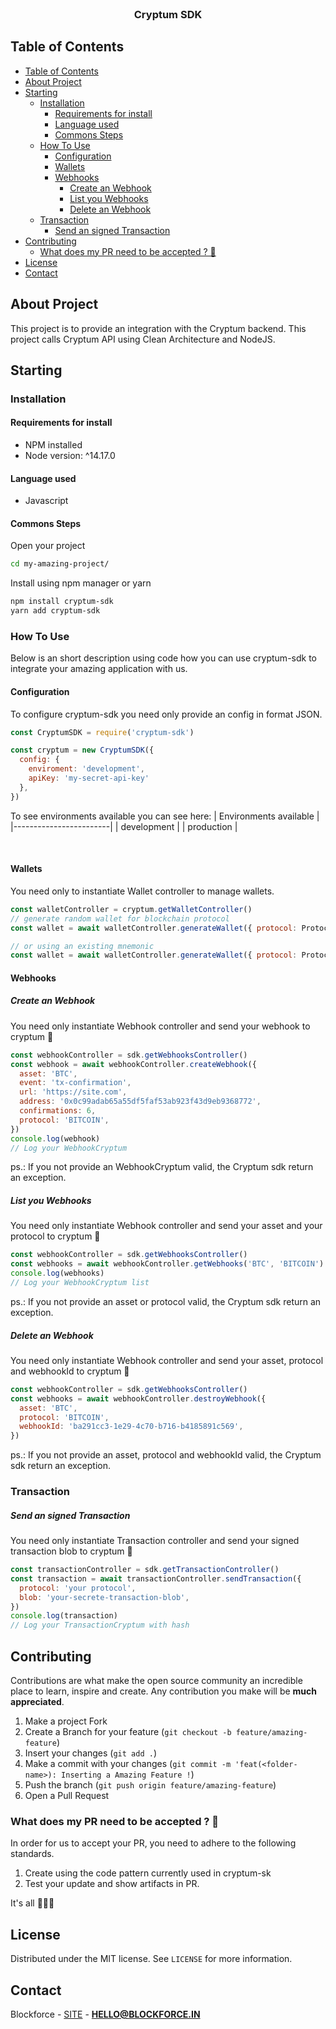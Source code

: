 <br />
<p align="center">
  <h3 align="center">Cryptum SDK</h3>
</p>

<!-- TABLE OF CONTENTS -->

## Table of Contents

- [Table of Contents](#table-of-contents)
- [About Project](#about-project)
- [Starting](#starting)
  - [Installation](#installation)
    - [Requirements for install](#requirements-for-install)
    - [Language used](#language-used)
    - [Commons Steps](#commons-steps)
  - [How To Use](#how-to-use)
    - [Configuration](#configuration)
    - [Wallets](#wallets)
    - [Webhooks](#webhooks)
      - [Create an Webhook](#create-an-webhook)
      - [List you Webhooks](#list-you-webhooks)
      - [Delete an Webhook](#delete-an-webhook)
  - [Transaction](#transaction)
      - [Send an signed Transaction](#send-an-signed-transaction)
- [Contributing](#contributing)
  - [What does my PR need to be accepted ? 🤔](#what-does-my-pr-need-to-be-accepted--)
- [License](#license)
- [Contact](#contact)

## About Project

This project is to provide an integration with the Cryptum backend. This project calls Cryptum API using Clean Architecture and NodeJS.
## Starting
### Installation
#### Requirements for install

- NPM installed
- Node version: ^14.17.0
#### Language used

- Javascript
#### Commons Steps

Open your project
```bash
cd my-amazing-project/
```

Install using npm manager or yarn
```bash
npm install cryptum-sdk
yarn add cryptum-sdk
```
### How To Use

Below is an short description using code how you can use cryptum-sdk to integrate your amazing application with us.
#### Configuration

To configure cryptum-sdk you need only provide an config in format JSON.
```js
const CryptumSDK = require('cryptum-sdk')

const cryptum = new CryptumSDK({
  config: {
    enviroment: 'development',
    apiKey: 'my-secret-api-key'
  },
})
```

To see environments available you can see here:
| Environments available |
|------------------------|
| development            |
| production             |

<br>

#### Wallets

You need only to instantiate Wallet controller to manage wallets.

```js
const walletController = cryptum.getWalletController()
// generate random wallet for blockchain protocol
const wallet = await walletController.generateWallet({ protocol: Protocol.STELLAR })

// or using an existing mnemonic
const wallet = await walletController.generateWallet({ protocol: Protocol.ETHEREUM, mnemonic: '<words>...', testnet: true })
```

#### Webhooks

##### Create an Webhook

You need only instantiate Webhook controller and send your webhook to cryptum 🚀

```js
const webhookController = sdk.getWebhooksController()
const webhook = await webhookController.createWebhook({
  asset: 'BTC',
  event: 'tx-confirmation',
  url: 'https://site.com',
  address: '0x0c99adab65a55df5faf53ab923f43d9eb9368772',
  confirmations: 6,
  protocol: 'BITCOIN',
})
console.log(webhook)
// Log your WebhookCryptum
```

ps.: If you not provide an WebhookCryptum valid, the Cryptum sdk return an exception.

##### List you Webhooks

You need only instantiate Webhook controller and send your asset and your protocol to cryptum 🚀

```js
const webhookController = sdk.getWebhooksController()
const webhooks = await webhookController.getWebhooks('BTC', 'BITCOIN')
console.log(webhooks)
// Log your WebhookCryptum list
```

ps.: If you not provide an asset or protocol valid, the Cryptum sdk return an exception.

##### Delete an Webhook

You need only instantiate Webhook controller and send your asset, protocol and webhookId to cryptum 🚀

```js
const webhookController = sdk.getWebhooksController()
const webhooks = await webhookController.destroyWebhook({
  asset: 'BTC',
  protocol: 'BITCOIN',
  webhookId: 'ba291cc3-1e29-4c70-b716-b4185891c569',
})
```

ps.: If you not provide an asset, protocol and webhookId valid, the Cryptum sdk return an exception.


### Transaction

##### Send an signed Transaction

You need only instantiate Transaction controller and send your signed transaction blob to cryptum 🚀

```js
const transactionController = sdk.getTransactionController()
const transaction = await transactionController.sendTransaction({
  protocol: 'your protocol',
  blob: 'your-secrete-transaction-blob',
})
console.log(transaction)
// Log your TransactionCryptum with hash
```

## Contributing

Contributions are what make the open source community an incredible place to learn, inspire and create. Any contribution you make will be **much appreciated**.
1. Make a project Fork
2. Create a Branch for your feature (`git checkout -b feature/amazing-feature`)
3. Insert your changes (`git add .`)
4. Make a commit with your changes (`git commit -m 'feat(<folder-name>): Inserting a Amazing Feature !`)
5. Push the branch (`git push origin feature/amazing-feature`)
6. Open a Pull Request

### What does my PR need to be accepted ? 🤔

In order for us to accept your PR, you need to adhere to the following standards.

1. Create using the code pattern currently used in cryptum-sk
2. Test your update and show artifacts in PR.

It's all 🤷🏻‍♂️
## License

Distributed under the MIT license. See `LICENSE` for more information.

## Contact

Blockforce - [SITE](https://blockforce.in/) - **HELLO@BLOCKFORCE.IN**
